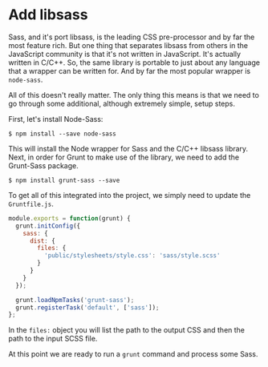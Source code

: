 # Add libsass

Sass, and it's port libsass, is the leading CSS pre-processor and by far the most feature rich. But one thing that separates libsass from others in the JavaScript community is that it's not written in JavaScript. It's actually written in C/C++. So, the same library is portable to just about any language that a wrapper can be written for. And by far the most popular wrapper is `node-sass`.

All of this doesn't really matter. The only thing this means is that we need to go through some additional, although extremely simple, setup steps.

First, let's install Node-Sass:

```
$ npm install --save node-sass
```

This will install the Node wrapper for Sass and the C/C++ libsass library. Next, in order for Grunt to make use of the library, we need to add the Grunt-Sass package.

```
$ npm install grunt-sass --save
```

To get all of this integrated into the project, we simply need to update the `Gruntfile.js`.

```javascript
module.exports = function(grunt) {
  grunt.initConfig({
    sass: {
      dist: {
        files: {
          'public/stylesheets/style.css': 'sass/style.scss'
        }
      }
    }
  });

  grunt.loadNpmTasks('grunt-sass');
  grunt.registerTask('default', ['sass']);
};
```

In the `files:` object you will list the path to the output CSS and then the path to the input SCSS file.

At this point we are ready to run a `grunt` command and process some Sass.
